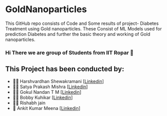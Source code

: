 # GoldNanoparticles
This GitHub repo consists of Code and Some results of project- Diabetes Treatment using Gold nanoparticles. These Consist of ML Models used for prediction Diabetes and further the basic theory and working of Gold nanoparticles. 
### Hi There we are group of Students from IIT Ropar 👋

## This Project has been conducted by:
- 🤵‍♂️ Harshvardhan Shewakramani [[Linkedin](https://www.linkedin.com/in/harshvardhan-shewakramani-33b4b61b3)]
- 👨‍💻 Satya Prakash Mishra [[Linkedin](https://www.linkedin.com/in/satya-mishra-)]
- 🧛‍♂️ Gokul Nandan T M [[Linkedin](https://www.linkedin.com/in/gokulnandantm)]
- 🧑‍🔬 Bobby Kuhikar [[Linkedin](https://www.linkedin.com/in/bobby-kuhikar-b612a61b4)]
- 🧑‍🎓 Rishabh jain
- 👨‍ Ankit Kumar Meena [[Linkedin](https://www.linkedin.com/in/rishabh-jain-b992761b4)]
